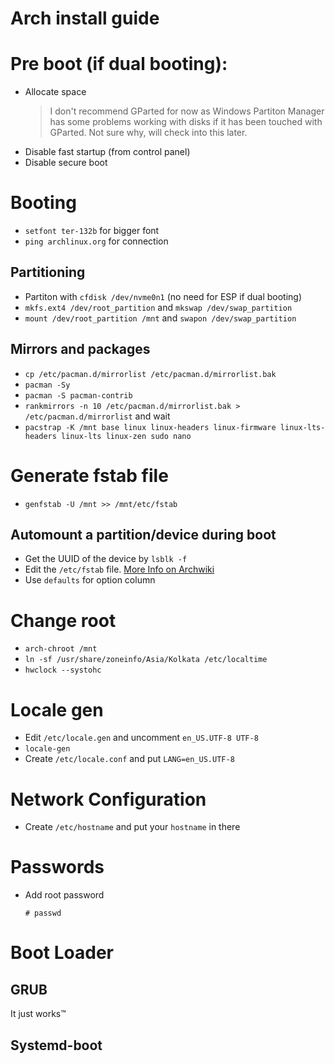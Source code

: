 # Arch install guide

# Pre boot (if dual booting):

- Allocate space
    > I don't recommend GParted for now as Windows Partiton Manager has some problems working with disks if it has been touched with GParted. Not sure why, will check into this later.
- Disable fast startup (from control panel)
- Disable secure boot

# Booting

- `setfont ter-132b` for bigger font
- `ping archlinux.org` for connection 

## Partitioning 

- Partiton with `cfdisk /dev/nvme0n1` (no need for ESP if dual booting)
- `mkfs.ext4 /dev/root_partition` and `mkswap /dev/swap_partition`
- `mount /dev/root_partition /mnt` and `swapon /dev/swap_partition`

## Mirrors and packages

- `cp /etc/pacman.d/mirrorlist /etc/pacman.d/mirrorlist.bak`
- `pacman -Sy`
- `pacman -S pacman-contrib`
- `rankmirrors -n 10 /etc/pacman.d/mirrorlist.bak > /etc/pacman.d/mirrorlist` and wait
- `pacstrap -K /mnt base linux linux-headers linux-firmware linux-lts-headers linux-lts linux-zen sudo nano`

# Generate fstab file

-  `genfstab -U /mnt >> /mnt/etc/fstab`

## Automount a partition/device during boot

- Get the UUID of the device by `lsblk -f` 
- Edit the `/etc/fstab` file. [More Info on Archwiki](https://wiki.archlinux.org/title/fstab)
- Use `defaults` for option column

# Change root

- `arch-chroot /mnt`
- `ln -sf /usr/share/zoneinfo/Asia/Kolkata /etc/localtime`
- `hwclock --systohc`

# Locale gen

- Edit `/etc/locale.gen` and uncomment `en_US.UTF-8 UTF-8`
- `locale-gen`
- Create `/etc/locale.conf` and put `LANG=en_US.UTF-8`

# Network Configuration

- Create `/etc/hostname` and put your `hostname` in there


# Passwords

- Add root password
    ```
    # passwd
    ```

# Boot Loader

## GRUB

It just works™


## Systemd-boot

